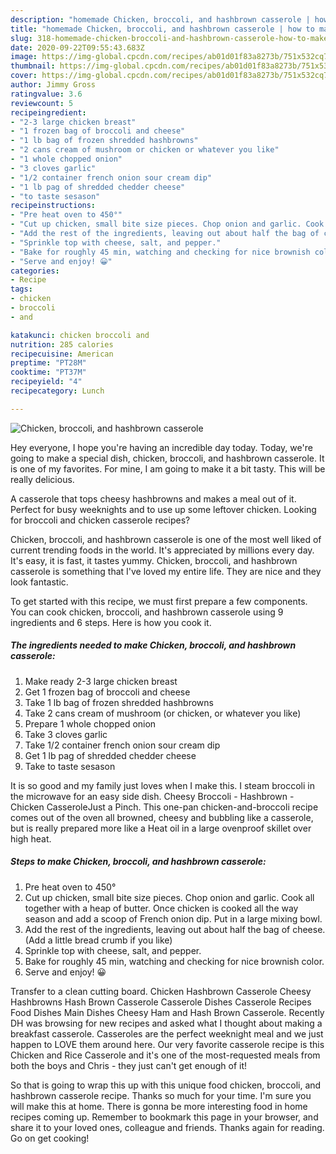 ```yaml
---
description: "homemade Chicken, broccoli, and hashbrown casserole | how to make homemade Chicken, broccoli, and hashbrown casserole"
title: "homemade Chicken, broccoli, and hashbrown casserole | how to make homemade Chicken, broccoli, and hashbrown casserole"
slug: 318-homemade-chicken-broccoli-and-hashbrown-casserole-how-to-make-homemade-chicken-broccoli-and-hashbrown-casserole
date: 2020-09-22T09:55:43.683Z
image: https://img-global.cpcdn.com/recipes/ab01d01f83a8273b/751x532cq70/chicken-broccoli-and-hashbrown-casserole-recipe-main-photo.jpg
thumbnail: https://img-global.cpcdn.com/recipes/ab01d01f83a8273b/751x532cq70/chicken-broccoli-and-hashbrown-casserole-recipe-main-photo.jpg
cover: https://img-global.cpcdn.com/recipes/ab01d01f83a8273b/751x532cq70/chicken-broccoli-and-hashbrown-casserole-recipe-main-photo.jpg
author: Jimmy Gross
ratingvalue: 3.6
reviewcount: 5
recipeingredient:
- "2-3 large chicken breast"
- "1 frozen bag of broccoli and cheese"
- "1 lb bag of frozen shredded hashbrowns"
- "2 cans cream of mushroom or chicken or whatever you like"
- "1 whole chopped onion"
- "3 cloves garlic"
- "1/2 container french onion sour cream dip"
- "1 lb pag of shredded chedder cheese"
- "to taste sesason"
recipeinstructions:
- "Pre heat oven to 450°"
- "Cut up chicken, small bite size pieces. Chop onion and garlic. Cook all together with a heap of butter. Once chicken is cooked all the way season and add a scoop of French onion dip. Put in a large mixing bowl."
- "Add the rest of the ingredients, leaving out about half the bag of cheese. (Add a little bread crumb if you like)"
- "Sprinkle top with cheese, salt, and pepper."
- "Bake for roughly 45 min, watching and checking for nice brownish color."
- "Serve and enjoy! 😀"
categories:
- Recipe
tags:
- chicken
- broccoli
- and

katakunci: chicken broccoli and 
nutrition: 285 calories
recipecuisine: American
preptime: "PT28M"
cooktime: "PT37M"
recipeyield: "4"
recipecategory: Lunch

---
```



![Chicken, broccoli, and hashbrown casserole](https://img-global.cpcdn.com/recipes/ab01d01f83a8273b/751x532cq70/chicken-broccoli-and-hashbrown-casserole-recipe-main-photo.jpg)

Hey everyone, I hope you're having an incredible day today. Today, we're going to make a special dish, chicken, broccoli, and hashbrown casserole. It is one of my favorites. For mine, I am going to make it a bit tasty. This will be really delicious.

A casserole that tops cheesy hashbrowns and makes a meal out of it. Perfect for busy weeknights and to use up some leftover chicken. Looking for broccoli and chicken casserole recipes?

Chicken, broccoli, and hashbrown casserole is one of the most well liked of current trending foods in the world. It's appreciated by millions every day. It's easy, it is fast, it tastes yummy. Chicken, broccoli, and hashbrown casserole is something that I've loved my entire life. They are nice and they look fantastic.


To get started with this recipe, we must first prepare a few components. You can cook chicken, broccoli, and hashbrown casserole using 9 ingredients and 6 steps. Here is how you cook it.

<!--inarticleads1-->

##### The ingredients needed to make Chicken, broccoli, and hashbrown casserole:

1. Make ready 2-3 large chicken breast
1. Get 1 frozen bag of broccoli and cheese
1. Take 1 lb bag of frozen shredded hashbrowns
1. Take 2 cans cream of mushroom (or chicken, or whatever you like)
1. Prepare 1 whole chopped onion
1. Take 3 cloves garlic
1. Take 1/2 container french onion sour cream dip
1. Get 1 lb pag of shredded chedder cheese
1. Take to taste sesason


It is so good and my family just loves when I make this. I steam broccoli in the microwave for an easy side dish. Cheesy Broccoli - Hashbrown - Chicken CasseroleJust a Pinch. This one-pan chicken-and-broccoli recipe comes out of the oven all browned, cheesy and bubbling like a casserole, but is really prepared more like a Heat oil in a large ovenproof skillet over high heat. 

<!--inarticleads2-->

##### Steps to make Chicken, broccoli, and hashbrown casserole:

1. Pre heat oven to 450°
1. Cut up chicken, small bite size pieces. Chop onion and garlic. Cook all together with a heap of butter. Once chicken is cooked all the way season and add a scoop of French onion dip. Put in a large mixing bowl.
1. Add the rest of the ingredients, leaving out about half the bag of cheese. (Add a little bread crumb if you like)
1. Sprinkle top with cheese, salt, and pepper.
1. Bake for roughly 45 min, watching and checking for nice brownish color.
1. Serve and enjoy! 😀


Transfer to a clean cutting board. Chicken Hashbrown Casserole Cheesy Hashbrowns Hash Brown Casserole Casserole Dishes Casserole Recipes Food Dishes Main Dishes Cheesy Ham and Hash Brown Casserole. Recently DH was browsing for new recipes and asked what I thought about making a breakfast casserole. Casseroles are the perfect weeknight meal and we just happen to LOVE them around here. Our very favorite casserole recipe is this Chicken and Rice Casserole and it&#39;s one of the most-requested meals from both the boys and Chris - they just can&#39;t get enough of it! 

So that is going to wrap this up with this unique food chicken, broccoli, and hashbrown casserole recipe. Thanks so much for your time. I'm sure you will make this at home. There is gonna be more interesting food in home recipes coming up. Remember to bookmark this page in your browser, and share it to your loved ones, colleague and friends. Thanks again for reading. Go on get cooking!

